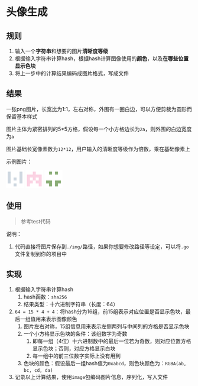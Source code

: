 # 头像生成

## 规则

1. 输入一个**字符串**和想要的图片**清晰度等级**
2. 根据输入字符串计算hash，根据hash计算图像使用的**颜色**，以及**在哪些位置显示色块**
3. 将上一步中的计算结果编码成图片格式，写成文件

## 结果

一张png图片，长宽比为1:1，左右对称，外围有一圈白边，可以方便剪裁为圆形而保留基本样式

图片主体为紧密排列的5*5方格，假设每一个小方格边长为`2a`，则外围的白边宽度为`a`

图片基础长宽像素数为`12*12`，用户输入的清晰度等级作为倍数，乘在基础像素上

示例图片：

![img](img/mario_4.png)
![img](img/Mario_4.png)
![img](img/mats9693_4.png)

## 使用

> 参考test代码

说明：
1. 代码直接将图片保存到`./img/`路径，如果你想要修改路径等设定，可以将`.go`文件复制到你的项目中

## 实现

1. 根据输入字符串计算hash
    1. hash函数：`sha256`
    2. 结果类型：十六进制字符串（长度：64）
2. `64 = 15 * 4 + 4`：将hash分为16组，前15组表示对应位置是否显示色块，最后一组值用来表示图像颜色
    1. 图片左右对称，15组信息用来表示左侧两列与中间列的方格是否显示色块
    2. 一个小方格显示色块的条件：该组数字为奇数
        1. 即每一组（4位）十六进制数中的最后一位若为奇数，则对应位置方格显示色块；否则，对应方格显示白块
        2. 每一组中的前三位数字实际上没有用到
    3. 色块的颜色：假设最后一组hash值为`0xabcd`，则色块颜色为：`RGBA(ab, bc, cd, da)`
3. 记录以上计算结果，使用`image`包编码图片信息，序列化，写入文件

